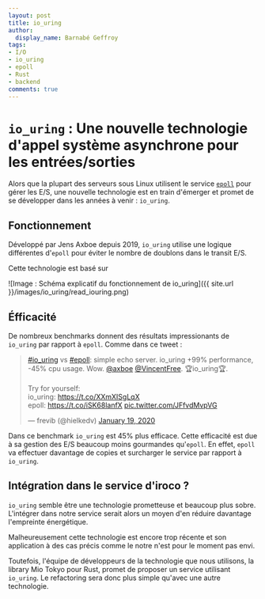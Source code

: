 ```yaml
---
layout: post
title: io_uring 
author:
  display_name: Barnabé Geffroy
tags:
- I/O
- io_uring
- epoll
- Rust
- backend
comments: true
---
```

<!-- spellcheck-language fr -->
# `io_uring` : Une nouvelle technologie d'appel système asynchrone pour les entrées/sorties

Alors que la plupart des serveurs sous Linux utilisent le service [`epoll`](https://man7.org/linux/man-pages/man7/epoll.7.html) pour gérer les E/S, une nouvelle technologie est en train d'émerger et promet de se développer dans les années à venir : `io_uring`.

## Fonctionnement 

Développé par Jens Axboe depuis 2019, `io_uring` utilise une logique différentes d'`epoll` pour éviter le nombre de doublons dans le transit E/S.

Cette technologie est basé sur 

![Image : Schéma explicatif du fonctionnement de io_uring]({{ site.url }}/images/io_uring/read_iouring.png)


## Éfficacité 

De nombreux benchmarks donnent des résultats impressionants de `io_uring` par rapport à `epoll`. Comme dans ce tweet : 

<blockquote class="twitter-tweet"><p lang="en" dir="ltr"><a href="https://twitter.com/hashtag/io_uring?src=hash&amp;ref_src=twsrc%5Etfw">#io_uring</a> vs <a href="https://twitter.com/hashtag/epoll?src=hash&amp;ref_src=twsrc%5Etfw">#epoll</a>: simple echo server. io_uring +99% performance, -45% cpu usage. Wow. <a href="https://twitter.com/axboe?ref_src=twsrc%5Etfw">@axboe</a> <a href="https://twitter.com/VincentFree?ref_src=twsrc%5Etfw">@VincentFree</a>. 🏆io_uring🏆.<br><br>Try for yourself: <br>io_uring: <a href="https://t.co/XXmXISgLqX">https://t.co/XXmXISgLqX</a><br>epoll: <a href="https://t.co/iSK68lanfX">https://t.co/iSK68lanfX</a> <a href="https://t.co/JFfvdMvpVG">pic.twitter.com/JFfvdMvpVG</a></p>&mdash; frevib (@hielkedv) <a href="https://twitter.com/hielkedv/status/1218891982636027905?ref_src=twsrc%5Etfw">January 19, 2020</a></blockquote> <script async src="https://platform.twitter.com/widgets.js" charset="utf-8"></script>

Dans ce benchmark `io_uring` est 45% plus efficace. Cette efficacité est due à sa gestion des E/S beaucoup moins gourmandes qu'`epoll`. En effet, `epoll` va effectuer davantage de copies et surcharger le service par rapport à `io_uring`. 

## Intégration dans le service d'iroco ? 

`io_uring` semble être une technologie prometteuse et beaucoup plus sobre. L'intégrer dans notre service serait alors un moyen d'en réduire davantage l'empreinte énergétique. 

Malheureusement cette technologie est encore trop récente et son application à des cas précis comme le notre n'est pour le moment pas envi. 

Toutefois, l'équipe de développeurs de la technologie que nous utilisons, la library Mio Tokyo pour Rust, promet de proposer un service utilisant `io_uring`. Le refactoring sera donc plus simple qu'avec une autre technologie.



